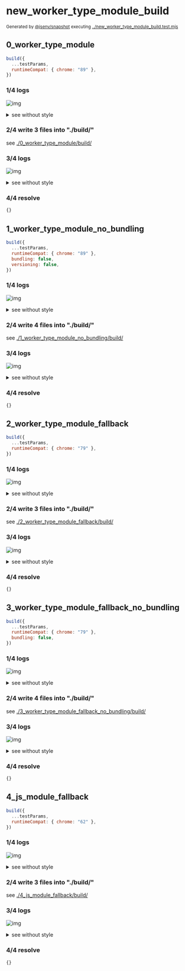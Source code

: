 # new_worker_type_module_build

<sub>
  Generated by <a href="https://github.com/jsenv/core/tree/main/packages/independent/snapshot">@jsenv/snapshot</a> executing <a href="../new_worker_type_module_build.test.mjs">../new_worker_type_module_build.test.mjs</a>
</sub>

## 0_worker_type_module

```js
build({
  ...testParams,
  runtimeCompat: { chrome: "89" },
})
```

### 1/4 logs

![img](0_worker_type_module/log_group.svg)

<details>
  <summary>see without style</summary>

```console

build "./main.html"
⠋ generate source graph
✔ generate source graph (done in <X> second)
⠋ bundle "js_module"
✔ bundle "js_module" (done in <X> second)
⠋ generate build graph
✔ generate build graph (done in <X> second)
⠋ write files in build directory

```

</details>


### 2/4 write 3 files into "./build/"

see [./0_worker_type_module/build/](./0_worker_type_module/build/)

### 3/4 logs

![img](0_worker_type_module/log_group_1.svg)

<details>
  <summary>see without style</summary>

```console
✔ write files in build directory (done in <X> second)
--- build files ---  
- html : 1 (326 B / 31 %)
- js   : 2 (723 B / 69 %)
- total: 3 (1 kB / 100 %)
--------------------
```

</details>


### 4/4 resolve

```js
{}
```

## 1_worker_type_module_no_bundling

```js
build({
  ...testParams,
  runtimeCompat: { chrome: "89" },
  bundling: false,
  versioning: false,
})
```

### 1/4 logs

![img](1_worker_type_module_no_bundling/log_group.svg)

<details>
  <summary>see without style</summary>

```console

build "./main.html"
⠋ generate source graph
✔ generate source graph (done in <X> second)
⠋ generate build graph
✔ generate build graph (done in <X> second)
⠋ write files in build directory

```

</details>


### 2/4 write 4 files into "./build/"

see [./1_worker_type_module_no_bundling/build/](./1_worker_type_module_no_bundling/build/)

### 3/4 logs

![img](1_worker_type_module_no_bundling/log_group_1.svg)

<details>
  <summary>see without style</summary>

```console
✔ write files in build directory (done in <X> second)
--- build files ---  
- html : 1 (315 B / 29 %)
- js   : 3 (774 B / 71 %)
- total: 4 (1.1 kB / 100 %)
--------------------
```

</details>


### 4/4 resolve

```js
{}
```

## 2_worker_type_module_fallback

```js
build({
  ...testParams,
  runtimeCompat: { chrome: "79" },
})
```

### 1/4 logs

![img](2_worker_type_module_fallback/log_group.svg)

<details>
  <summary>see without style</summary>

```console

build "./main.html"
⠋ generate source graph
✔ generate source graph (done in <X> second)
⠋ bundle "js_module"
✔ bundle "js_module" (done in <X> second)
⠋ generate build graph
✔ generate build graph (done in <X> second)
⠋ write files in build directory

```

</details>


### 2/4 write 3 files into "./build/"

see [./2_worker_type_module_fallback/build/](./2_worker_type_module_fallback/build/)

### 3/4 logs

![img](2_worker_type_module_fallback/log_group_1.svg)

<details>
  <summary>see without style</summary>

```console
✔ write files in build directory (done in <X> second)
--- build files ---  
- html : 1 (17.5 kB / 89 %)
- js   : 2 (2.1 kB / 11 %)
- total: 3 (19.6 kB / 100 %)
--------------------
```

</details>


### 4/4 resolve

```js
{}
```

## 3_worker_type_module_fallback_no_bundling

```js
build({
  ...testParams,
  runtimeCompat: { chrome: "79" },
  bundling: false,
})
```

### 1/4 logs

![img](3_worker_type_module_fallback_no_bundling/log_group.svg)

<details>
  <summary>see without style</summary>

```console

build "./main.html"
⠋ generate source graph
✔ generate source graph (done in <X> second)
⠋ generate build graph
✔ generate build graph (done in <X> second)
⠋ write files in build directory

```

</details>


### 2/4 write 4 files into "./build/"

see [./3_worker_type_module_fallback_no_bundling/build/](./3_worker_type_module_fallback_no_bundling/build/)

### 3/4 logs

![img](3_worker_type_module_fallback_no_bundling/log_group_1.svg)

<details>
  <summary>see without style</summary>

```console
✔ write files in build directory (done in <X> second)
--- build files ---  
- html : 1 (17.8 kB / 51 %)
- js   : 3 (16.8 kB / 49 %)
- total: 4 (34.6 kB / 100 %)
--------------------
```

</details>


### 4/4 resolve

```js
{}
```

## 4_js_module_fallback

```js
build({
  ...testParams,
  runtimeCompat: { chrome: "62" },
})
```

### 1/4 logs

![img](4_js_module_fallback/log_group.svg)

<details>
  <summary>see without style</summary>

```console

build "./main.html"
⠋ generate source graph
✔ generate source graph (done in <X> second)
⠋ bundle "js_module"
✔ bundle "js_module" (done in <X> second)
⠋ generate build graph
✔ generate build graph (done in <X> second)
⠋ write files in build directory

```

</details>


### 2/4 write 3 files into "./build/"

see [./4_js_module_fallback/build/](./4_js_module_fallback/build/)

### 3/4 logs

![img](4_js_module_fallback/log_group_1.svg)

<details>
  <summary>see without style</summary>

```console
✔ write files in build directory (done in <X> second)
--- build files ---  
- html : 1 (16.8 kB / 89 %)
- js   : 2 (2.1 kB / 11 %)
- total: 3 (18.9 kB / 100 %)
--------------------
```

</details>


### 4/4 resolve

```js
{}
```